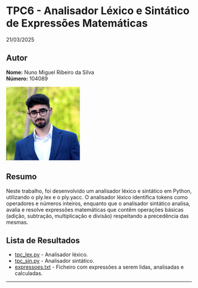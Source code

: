 # TPC6 - Analisador Léxico e Sintático de Expressões Matemáticas

21/03/2025

## Autor
**Nome:** Nuno Miguel Ribeiro da Silva  
**Número:** 104089  

<img src="../foto_perfil.JPG" alt="Foto" width="200" />

## Resumo

Neste trabalho, foi desenvolvido um analisador léxico e sintático em Python, utilizando o ply.lex e o ply.yacc. O analisador léxico identifica tokens como operadores e números inteiros, enquanto que o analisador sintático analisa, avalia e resolve expressões matemáticas que contêm operações básicas (adição, subtração, multiplicação e divisão) respeitando a precedência das mesmas.

## Lista de Resultados

- [tpc_lex.py](./tpc_lex.py) - Analisador léxico.
- [tpc_sin.py](./tpc_sin.py) - Analisador sintático.
- [expressoes.txt](./expressoes.txt) - Ficheiro com expressões a serem lidas, analisadas e calculadas.

---